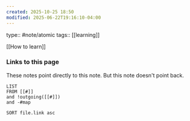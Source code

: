 ```yaml
---
created: 2025-10-25 18:50
modified: 2025-06-22T19:16:10-04:00
---
```

type:: #note/atomic
tags:: [[learning]]

[[How to learn]]
### Links to this page
These notes point directly to this note. But this note doesn't point back.
```dataview
LIST
FROM [[#]]
and !outgoing([[#]])
and -#map

SORT file.link asc
```

